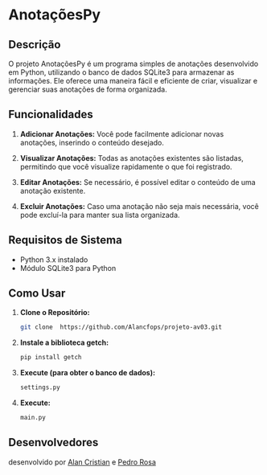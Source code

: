 # AnotaçõesPy

## Descrição

O projeto AnotaçõesPy é um programa simples de anotações desenvolvido em Python, utilizando o banco de dados SQLite3 para armazenar as informações. Ele oferece uma maneira fácil e eficiente de criar, visualizar e gerenciar suas anotações de forma organizada.

## Funcionalidades

1. **Adicionar Anotações:** Você pode facilmente adicionar novas anotações, inserindo o conteúdo desejado.

2. **Visualizar Anotações:** Todas as anotações existentes são listadas, permitindo que você visualize rapidamente o que foi registrado.

3. **Editar Anotações:** Se necessário, é possível editar o conteúdo de uma anotação existente.

4. **Excluir Anotações:** Caso uma anotação não seja mais necessária, você pode excluí-la para manter sua lista organizada.

## Requisitos de Sistema

- Python 3.x instalado
- Módulo SQLite3 para Python

## Como Usar

1. **Clone o Repositório:**

   ```bash
   git clone  https://github.com/Alancfops/projeto-av03.git

   ```

2. **Instale a biblioteca getch:**
   ```bash
   pip install getch
   ```
3. **Execute (para obter o banco de dados):**
   ```bash
   settings.py
   ```
4. **Execute:**
   ```bash
   main.py
   ```

## Desenvolvedores

desenvolvido por [Alan Cristian](https://github.com/Alancfops) e [Pedro Rosa](https://github.com/pedrorosa-dev)

